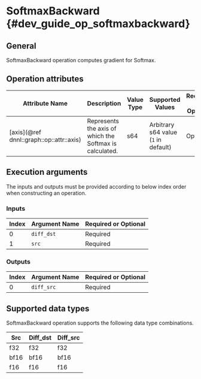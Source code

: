# SoftmaxBackward {#dev_guide_op_softmaxbackward}

## General

SoftmaxBackward operation computes gradient for Softmax.

## Operation attributes

Attribute Name | Description | Value Type | Supported Values | Required or Optional
-- | -- | -- | -- | --
[axis](@ref dnnl::graph::op::attr::axis) | Represents the axis of which the Softmax is calculated. | s64 | Arbitrary s64 value (`1` in default) | Optional

## Execution arguments

The inputs and outputs must be provided according to below index order when
constructing an operation.

### Inputs

Index | Argument Name | Required or Optional
-- | -- | --
0 | `diff_dst` | Required
1 | `src` | Required

### Outputs

Index | Argument Name | Required or Optional
-- | -- | --
0 | `diff_src` | Required

## Supported data types

SoftmaxBackward operation supports the following data type combinations.

Src | Diff_dst | Diff_src
-- | -- | --
f32 | f32 | f32
bf16 | bf16 | bf16
f16 | f16 | f16

